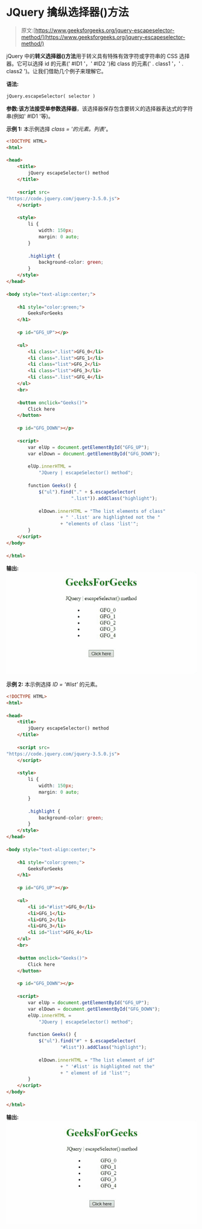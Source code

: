 # JQuery 擒纵选择器()方法

> 原文:[https://www.geeksforgeeks.org/jquery-escapeselector-method/](https://www.geeksforgeeks.org/jquery-escapeselector-method/)

jQuery 中的**转义选择器()方法**用于转义具有特殊有效字符或字符串的 CSS 选择器。它可以选择 id 的元素(' #ID1 '，' #ID2 ')和 class 的元素(' . class1 '，' . class2 ')。让我们借助几个例子来理解它。

**语法:**

```html
jQuery.escapeSelector( selector )
```

**参数:**该方法接受单参数**选择器**，该选择器保存包含要转义的选择器表达式的字符串(例如' #ID1 '等)。

**示例 1:** 本示例选择 *class = '的元素。列表'*。

```html
<!DOCTYPE HTML>
<html>

<head>
    <title>
        jQuery escapeSelector() method
    </title>

    <script src=
"https://code.jquery.com/jquery-3.5.0.js">
    </script>

    <style>
        li {
            width: 150px;
            margin: 0 auto;
        }

        .highlight {
            background-color: green;
        }
    </style>
</head>

<body style="text-align:center;">

    <h1 style="color:green;">
        GeeksForGeeks
    </h1>

    <p id="GFG_UP"></p>

    <ul>
        <li class=".list">GFG_0</li>
        <li class=".list">GFG_1</li>
        <li class="list">GFG_2</li>
        <li class="list">GFG_3</li>
        <li class=".list">GFG_4</li>
    </ul>
    <br>

    <button onclick="Geeks()">
        Click here
    </button>

    <p id="GFG_DOWN"></p>

    <script>
        var elUp = document.getElementById("GFG_UP");
        var elDown = document.getElementById("GFG_DOWN");

        elUp.innerHTML = 
            "JQuery | escapeSelector() method";

        function Geeks() {
            $("ul").find("." + $.escapeSelector(
                        ".list")).addClass("highlight");

            elDown.innerHTML = "The list elements of class"
                    + " '.list' are highlighted not the "
                    + "elements of class 'list'";
        } 
    </script>
</body>

</html>
```

**输出:**
![](img/134caa36809c197d42dff6675eda9e31.png)

**示例 2:** 本示例选择 *ID = '#list'* 的元素。

```html
<!DOCTYPE HTML>
<html>

<head>
    <title>
        jQuery escapeSelector() method
    </title>

    <script src=
"https://code.jquery.com/jquery-3.5.0.js">
    </script>

    <style>
        li {
            width: 150px;
            margin: 0 auto;
        }

        .highlight {
            background-color: green;
        }
    </style>
</head>

<body style="text-align:center;">

    <h1 style="color:green;">
        GeeksForGeeks
    </h1>

    <p id="GFG_UP"></p>

    <ul>
        <li id="#list">GFG_0</li>
        <li>GFG_1</li>
        <li>GFG_2</li>
        <li>GFG_3</li>
        <li id="list">GFG_4</li>
    </ul>
    <br>

    <button onclick="Geeks()">
        Click here
    </button>

    <p id="GFG_DOWN"></p>

    <script>
        var elUp = document.getElementById("GFG_UP");
        var elDown = document.getElementById("GFG_DOWN");
        elUp.innerHTML = 
            "JQuery | escapeSelector() method";

        function Geeks() {
            $("ul").find("#" + $.escapeSelector(
                    "#list")).addClass("highlight");

            elDown.innerHTML = "The list element of id"
                    + " '#list' is highlighted not the"
                    + " element of id 'list'";
        } 
    </script>
</body>

</html>
```

**输出:**
![](img/cfec0842b3f78de236e2534eb483c983.png)